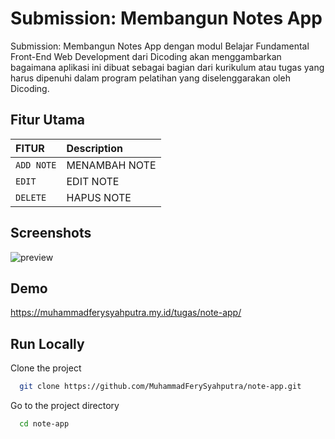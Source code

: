 

# Submission: Membangun Notes App

Submission: Membangun Notes App dengan modul Belajar Fundamental Front-End Web Development dari Dicoding akan menggambarkan bagaimana aplikasi ini dibuat sebagai bagian dari kurikulum atau tugas yang harus dipenuhi dalam program pelatihan yang diselenggarakan oleh Dicoding.


## Fitur Utama


| FITUR | Description                |
| :-------- | :------------------------- |
| `ADD NOTE` | MENAMBAH NOTE |
| `EDIT` | EDIT NOTE |
| `DELETE` | HAPUS NOTE |



## Screenshots

![preview](https://github.com/MuhammadFerySyahputra/note-app/assets/143172394/d4a6b26d-0020-476c-9826-3b89c13fad9d)




## Demo

https://muhammadferysyahputra.my.id/tugas/note-app/


## Run Locally

Clone the project

```bash
  git clone https://github.com/MuhammadFerySyahputra/note-app.git
```

Go to the project directory

```bash
  cd note-app
```

